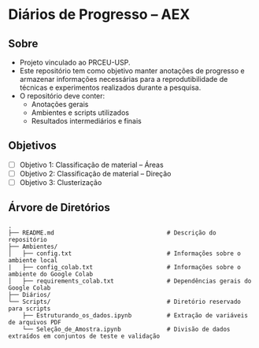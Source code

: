 # Diários de Progresso – AEX

## Sobre

- Projeto vinculado ao PRCEU-USP.  
- Este repositório tem como objetivo manter anotações de progresso e armazenar informações necessárias para a reprodutibilidade de técnicas e experimentos realizados durante a pesquisa.  
- O repositório deve conter:  
  - Anotações gerais  
  - Ambientes e scripts utilizados  
  - Resultados intermediários e finais  

## Objetivos

- [ ] Objetivo 1: Classificação de material – Áreas  
- [ ] Objetivo 2: Classificação de material – Direção  
- [ ] Objetivo 3: Clusterização

## Árvore de Diretórios
```
.
├── README.md                                # Descrição do repositório
├── Ambientes/
│   ├── config.txt                           # Informações sobre o ambiente local
|   ├── config_colab.txt                     # Informações sobre o ambiente do Google Colab
│   ├── requirements_colab.txt               # Dependências gerais do Google Colab
├── Diários/                                
└── Scripts/                                 # Diretório reservado para scripts
    ├── Estruturando_os_dados.ipynb          # Extração de variáveis de arquivos PDF
    └── Seleção_de_Amostra.ipynb             # Divisão de dados extraídos em conjuntos de teste e validação  
```
